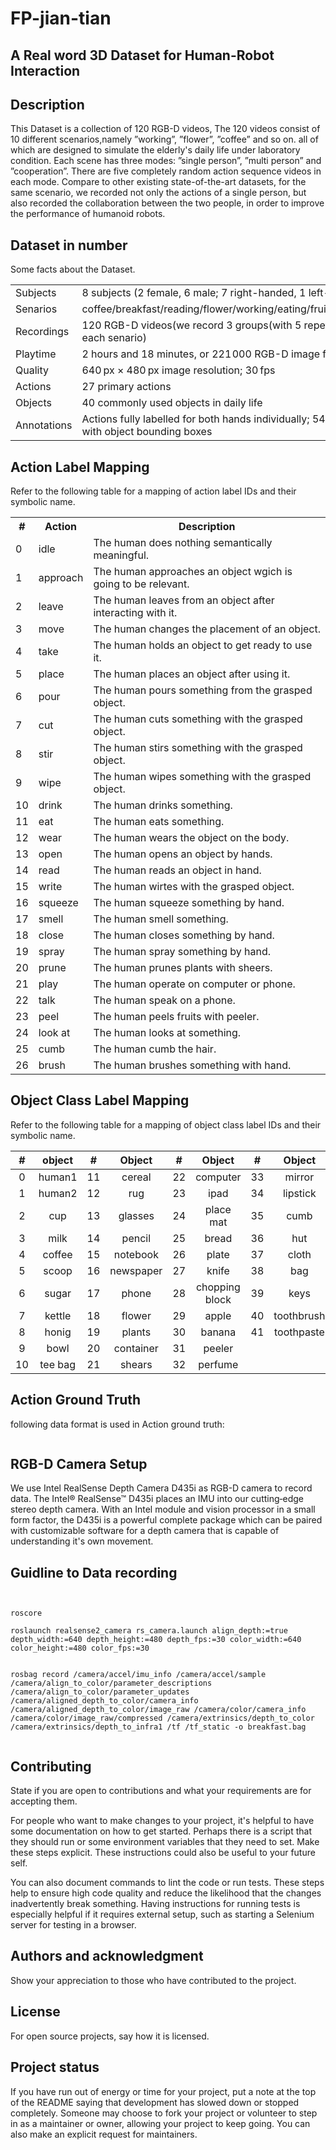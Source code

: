 # FP-jian-tian

## A Real word 3D Dataset for Human-Robot Interaction 


## Description
This Dataset is a collection of 120 RGB-D videos, The 120 videos consist of 10 different scenarios,namely ”working”, ”flower”, ”coffee” and so on. all of which are designed to simulate the elderly's daily life under laboratory condition. Each scene has three modes:
”single person”, ”multi person” and ”cooperation”. There are five completely random action sequence videos in each mode. Compare to other existing state-of-the-art datasets, for the same scenario, we recorded not only the actions of a single person, but also recorded the collaboration between the two people, in order to improve the performance of humanoid robots.



## Dataset in number
Some facts about the Dataset.

<table>
	<tr>
	    <td >Subjects</td>
	    <td >8 subjects (2 female, 6 male; 7 right-handed, 1 left-handed)</td>
	</tr>
	<tr>
	    <td >Senarios</td>
	    <td >coffee/breakfast/reading/flower/working/eating/fruit/make_up/wear/bad</td>
	</tr>
	<tr>
	    <td >Recordings</td>
	    <td >120 RGB-D videos(we record 3 groups(with 5 repetitions) videos for each senario)</td>
	</tr>
    <tr>
	    <td >Playtime</td>
	    <td >2 hours and 18 minutes, or 221 000 RGB-D image frames</td>
	</tr>
    <tr>
	    <td >Quality</td>
	    <td >640 px × 480 px image resolution; 30 fps</td>
	</tr>
    <tr>
	    <td >Actions</td>
	    <td >27 primary actions </td>
	</tr>
     <tr>
	    <td >Objects</td>
	    <td >40 commonly used objects in daily life </td>
	</tr>
     <tr>
	    <td >Annotations</td>
	    <td >Actions fully labelled for both hands individually; 5413 frames labelled with object bounding boxes</td>
	</tr>
    
    



</table>


## Action Label Mapping
Refer to the following table for a mapping of action label IDs and their symbolic name.

<table>
	<tr>
	    <th>#</th>
	    <th>Action</th>
	    <th>Description</th>  
	</tr >
	<tr >
	    <td>0</td>
	    <td>idle</td>
	    <td>The human does nothing semantically meaningful.</td>
	</tr>
	<tr>
        <td>1</td>
	    <td>approach</td>
	    <td>The human approaches an object wgich is going to be relevant.</td>
	</tr>
	<tr>
	    <td >2</td>
	    <td>leave</td>
	    <td>The human leaves from an object after interacting with it.</td>
	</tr>
    <tr>
    <td >3</td>
	    <td >move</td>
	    <td >The human changes the placement of an object.</td>
	<tr>
	    <td >4</td>
	    <td >take </td>
	    <td >The human holds an object to get ready to use it.</td>
	</tr>
	<tr>
	    <td >5</td>
	    <td >place</td>
	    <td >The human places an object after using it.</td>
	</tr>
	<tr>
	    <td >6</td>
	    <td >pour</td>
	    <td >The human pours something from the grasped object.</td>
	</tr>
	<tr>
	    <td >7</td>
	    <td >cut</td>
	    <td >The human cuts something with the grasped object.</td>
	</tr>
    <tr>
	    <td >8</td>
	    <td >stir</td>
	    <td >The human stirs something with the grasped object.</td>
	</tr>
    <tr>
	    <td >9</td>
	    <td >wipe</td>
	    <td >The human wipes something with the grasped object.</td>
	</tr>
    <tr>
	    <td >10</td>
	    <td >drink</td>
	    <td >The human drinks something.</td>
	</tr>
    <tr>
	    <td >11</td>
	    <td >eat</td>
	    <td >The human eats something.</td>
	</tr>
    <tr>
	    <td >12</td>
	    <td >wear</td>
	    <td >The human wears the object on the body.</td>
	</tr>
    <tr>
	    <td >13</td>
	    <td >open</td>
	    <td >The human opens an object by hands.</td>
	</tr>
    <tr>
	    <td >14</td>
	    <td >read</td>
	    <td >The human reads an object in hand.</td>
	</tr>
    <tr>
	    <td >15</td>
	    <td >write</td>
	    <td >The human wirtes with the grasped object.</td>
	</tr>
    <tr>
	    <td >16</td>
	    <td >squeeze</td>
	    <td >The human squeeze something by hand.</td>
	</tr>
    <tr>
	    <td >17</td>
	    <td >smell</td>
	    <td >The human smell something.</td>
	</tr>
    <tr>
	    <td >18</td>
	    <td >close</td>
	    <td >The human closes something by hand.</td>
	</tr>
    <tr>
	    <td >19</td>
	    <td >spray</td>
	    <td >The human spray something by hand.</td>
	</tr>
    <tr>
	    <td >20</td>
	    <td >prune</td>
	    <td >The human prunes plants with sheers.</td>
	</tr>
    <tr>
	    <td >21</td>
	    <td >play</td>
	    <td >The human operate on computer or phone.</td>
	</tr>
    <tr>
	    <td >22</td>
	    <td >talk</td>
	    <td >The human speak on a phone.</td>
	</tr>
    <tr>
	    <td >23</td>
	    <td >peel</td>
	    <td >The human peels fruits with peeler.</td>
	</tr>
    <tr>
	    <td >24</td>
	    <td >look at</td>
	    <td >The human looks at something.</td>
	</tr>
     <tr>
	    <td >25</td>
	    <td >cumb</td>
	    <td >The human cumb the hair.</td>
	</tr>
     <tr>
	    <td >26</td>
	    <td >brush</td>
	    <td >The human brushes something with hand.</td>
	</tr>
</table>

## Object Class Label Mapping
Refer to the following table for a mapping of object class label IDs and their symbolic name.

|   #   | object  |  #  |  Object | #  |  Object |#  |  Object |
|  :----: | :----:|:----:|:----:|:----:|:----:|:----:|:----:|
| 0  | human1  |11  | cereal    |22  | computer       |33  | mirror |
| 1  | human2  |12  | rug       |23  | ipad           |34  | lipstick |
| 2  | cup     |13  | glasses   |24  | place mat      |35  | cumb |
| 3  | milk    |14  | pencil    |25  | bread          |36  | hut |
| 4  | coffee  |15  | notebook  |26  | plate          |37  | cloth |
| 5  | scoop   |16  | newspaper |27  | knife          |38  | bag |
| 6  | sugar   |17  | phone     |28  | chopping block |39  | keys |
| 7  | kettle  |18  | flower    |29  | apple          |40  |toothbrush|
| 8  | honig   |19  | plants    |30  | banana         |41  |toothpaste|
| 9  | bowl    |20  | container |31  | peeler|
| 10 |tee bag  |21  | shears    |32  | perfume|


## Action Ground Truth


following data format is used in Action ground truth:

```python

```
## RGB-D Camera Setup

We use Intel RealSense Depth Camera D435i as RGB-D camera to record data. The Intel® RealSense™ D435i places an IMU into our cutting‑edge stereo depth camera. With an Intel module and vision processor in a small form factor, the D435i is a powerful complete package which can be paired with customizable software for a depth camera that is capable of understanding it's own movement.

## Guidline to Data recording

 ```
 
 
 roscore

 roslaunch realsense2_camera rs_camera.launch align_depth:=true depth_width:=640 depth_height:=480 depth_fps:=30 color_width:=640 color_height:=480 color_fps:=30 


rosbag record /camera/accel/imu_info /camera/accel/sample /camera/align_to_color/parameter_descriptions /camera/align_to_color/parameter_updates /camera/aligned_depth_to_color/camera_info /camera/aligned_depth_to_color/image_raw /camera/color/camera_info /camera/color/image_raw/compressed /camera/extrinsics/depth_to_color /camera/extrinsics/depth_to_infra1 /tf /tf_static -o breakfast.bag


```




## Contributing
State if you are open to contributions and what your requirements are for accepting them.

For people who want to make changes to your project, it's helpful to have some documentation on how to get started. Perhaps there is a script that they should run or some environment variables that they need to set. Make these steps explicit. These instructions could also be useful to your future self.

You can also document commands to lint the code or run tests. These steps help to ensure high code quality and reduce the likelihood that the changes inadvertently break something. Having instructions for running tests is especially helpful if it requires external setup, such as starting a Selenium server for testing in a browser.

## Authors and acknowledgment
Show your appreciation to those who have contributed to the project.

## License
For open source projects, say how it is licensed.

## Project status
If you have run out of energy or time for your project, put a note at the top of the README saying that development has slowed down or stopped completely. Someone may choose to fork your project or volunteer to step in as a maintainer or owner, allowing your project to keep going. You can also make an explicit request for maintainers.
